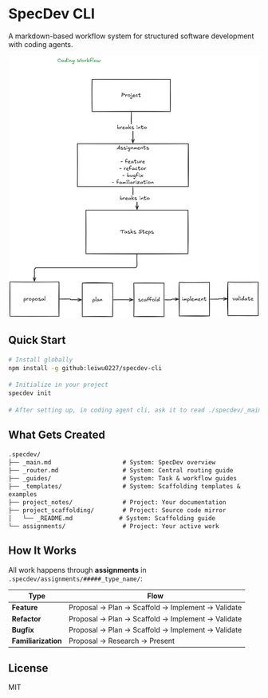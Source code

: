 # SpecDev CLI

A markdown-based workflow system for structured software development with coding agents.

![Workflow Sequence](docs/coding_workflow.png)

## Quick Start

```bash
# Install globally
npm install -g github:leiwu0227/specdev-cli

# Initialize in your project
specdev init

# After setting up, in coding agent cli, ask it to read ./specdev/_main.md to get started. 

```


## What Gets Created

```
.specdev/
├── _main.md                    # System: SpecDev overview
├── _router.md                  # System: Central routing guide
├── _guides/                    # System: Task & workflow guides
├── _templates/                 # System: Scaffolding templates & examples
├── project_notes/              # Project: Your documentation
├── project_scaffolding/        # Project: Source code mirror
│   └── _README.md             # System: Scaffolding guide
└── assignments/                # Project: Your active work
```

## How It Works

All work happens through **assignments** in `.specdev/assignments/#####_type_name/`:

| Type | Flow |
|------|------|
| **Feature** | Proposal → Plan → Scaffold → Implement → Validate |
| **Refactor** | Proposal → Plan → Scaffold → Implement → Validate |
| **Bugfix** | Proposal → Plan → Scaffold → Implement → Validate |
| **Familiarization** | Proposal → Research → Present |


## License

MIT
